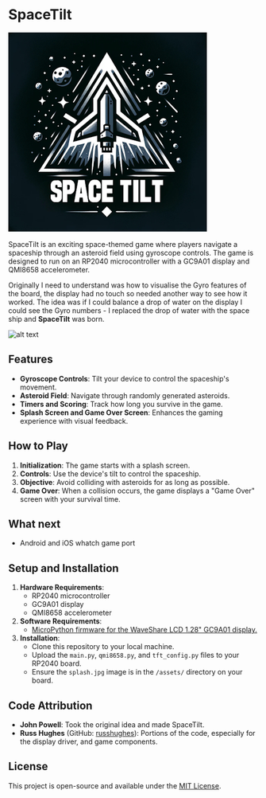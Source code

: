 # SpaceTilt

![alt text](assets/logo.jpg)

SpaceTilt is an exciting space-themed game where players navigate a spaceship through an asteroid field using gyroscope controls. The game is designed to run on an RP2040 microcontroller with a GC9A01 display and QMI8658 accelerometer.

Originally I need to understand was how to visualise the Gyro features of the board, the display had no touch so needed another way to see how it worked. The idea was if I could balance a drop of water on the display I could see the Gyro numbers - I replaced the drop of water with the space ship and __SpaceTilt__ was born.

![alt text](assets/spacetilt.gif)

## Features

- **Gyroscope Controls**: Tilt your device to control the spaceship's movement.
- **Asteroid Field**: Navigate through randomly generated asteroids.
- **Timers and Scoring**: Track how long you survive in the game.
- **Splash Screen and Game Over Screen**: Enhances the gaming experience with visual feedback.

## How to Play

1. **Initialization**: The game starts with a splash screen.
2. **Controls**: Use the device's tilt to control the spaceship.
3. **Objective**: Avoid colliding with asteroids for as long as possible.
4. **Game Over**: When a collision occurs, the game displays a "Game Over" screen with your survival time.

## What next

* Android and iOS whatch game port

## Setup and Installation

1. **Hardware Requirements**:
    - RP2040 microcontroller
    - GC9A01 display
    - QMI8658 accelerometer
2. **Software Requirements**:
    - [MicroPython firmware for the WaveShare LCD 1.28" GC9A01 display.](https://github.com/russhughes/gc9a01_mpy/blob/main/firmware/RPI_PICO/firmware.uf2)
3. **Installation**:
    - Clone this repository to your local machine.
    - Upload the `main.py`, `qmi8658.py`, and `tft_config.py` files to your RP2040 board.
    - Ensure the `splash.jpg` image is in the `/assets/` directory on your board.

## Code Attribution

- **John Powell**: Took the original idea and made SpaceTilt.
- **Russ Hughes** (GitHub: [russhughes](https://github.com/russhughes)): Portions of the code, especially for the display driver, and game components.

## License

This project is open-source and available under the [MIT License](LICENSE).
